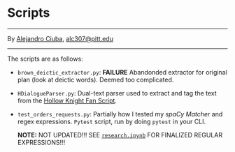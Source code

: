 # Scripts
***
By [Alejandro Ciuba](https://alejandrociuba.github.io), alc307@pitt.edu
***
The scripts are as follows:
- `brown_deictic_extractor.py`: **FAILURE** Abandonded extractor for original plan (look at deictic words). Deemed too complicated.
- `HDialogueParser.py`: Dual-text parser used to extract and tag the text from the [Hollow Knight Fan Script](https://docs.google.com/document/d/17zFS-WaLwkEw-4UV3ByH2SCmkAjQHHRY5_izHbdKSdI/edit?usp=sharing).
- `test_orders_requests.py`: Partially how I tested my _spaCy Matcher_ and regex expressions. `Pytest` script, run by doing `pytest` in your CLI.

    **NOTE:** NOT UPDATED!!! SEE [`research.ipynb`](https://github.com/Data-Science-for-Linguists-2022/Sociolinguistics-In-Video-Games/tree/main/notebooks/research.ipynb) FOR FINALIZED REGULAR EXPRESSIONS!!!